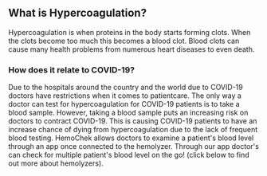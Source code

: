 ## What is Hypercoagulation?

Hypercoagulation is when proteins in the body starts forming clots. When the clots become too much this becomes a blood clot. Blood clots can cause many health problems from numerous heart diseases to even death.

### How does it relate to COVID-19?

Due to the hospitals around the country and the world due to COVID-19 doctors have restrictions when it comes to patientcare. The only way a doctor can test for hypercoagulation for COVID-19 patients is to take a blood sample. However, taking a blood sample puts an increasing risk on doctors to contract COVID-19. This is causing COVID-19 patients to have an increase chance of dying from hypercoagulation due to the lack of frequent blood testing. HemoChek allows doctors to examine a patient's blood level through an app once connected to the hemolyzer. Through our app doctor's can check for multiple patient's blood level on the go! (click below to find out more about hemolyzers).
